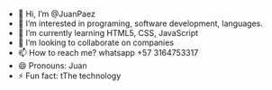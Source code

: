 - 👋 Hi, I’m @JuanPaez
- 👀 I’m interested in programing, software development, languages.
- 🌱 I’m currently learning HTML5, CSS, JavaScript
- 💞️ I’m looking to collaborate on companies
- 📫 How to reach me? whatsapp +57 3164753317
- 😄 Pronouns: Juan 
- ⚡ Fun fact: tThe technology

<!---
JuanManuelPaezCarrillo/JuanManuelPaezCarrillo is a ✨ special ✨ repository because its `README.md` (this file) appears on your GitHub profile.
You can click the Preview link to take a look at your changes.
--->
